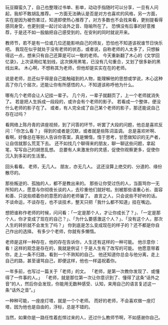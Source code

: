 玩豆瓣蛮久了，自己也整理过书单、影单，动动手指随时可以分享，一旦有人问起，我却不敢胡乱推荐。
一方面无法确认是否是对方也喜欢的风格，另一方面，实在是因为被伤害过，知道即使热心推荐了，对方多数也不会找来看，更别提看得感同身受，也更别提一起讨论话外之音、隐喻所在了。
恐惧没有后事的好意推荐，于是还不如一股脑把自己感受到的，在安利的同时就说开来。

教师节，若不是有一位或几位还能影响自己的师友，恐怕也不知道该祝谁节日快乐吧。
我现在似乎就处于没有老师的状态，或者说，自称老师的人太多了，只想躲得远一点，想来只有自己还算是可以一敬的老师。
今天重新翻了木心的《文学回忆录》，上次读用红笔划线，这次换用黑笔，已没有几句重合，又划了很多新的黑线出来。
木心啊，不想称其为老师，但他却是实实在在的老师。

说是老师，总还似乎得是自己能触碰到的人物，能理解他的思想或学说，木心这种高了你几个层次，还能让你有所感悟的人，不知道该称呼他为什么。

哪有几个老师会让人记挂一辈子。
几个月，一辈子就翻页了，上一个老师就消失了。
若是把人生拆成一段段的，或许会有个老师的影子。
若看成一个整体，便没什么老师的影子在了。
或者，有人完全成了自己某个老师的影子，那还能说自己存在过吗？

看网络上陈丹青的讲座视频，到了问答的环节，听罢了大段的问题，他总是喜欢反问：「你怎么看？」
得到的或者是沉默，或者就是些陈词滥调。
总是喜欢听啊、看啊，好像总在等别人告诉你答案，真是懒惰，惰于思考，甘愿做知识的无产者，让自信就那么荒芜下去。
还不如找几个聊得来的朋友，聊一聊这些问题，拿起笔，写写自己的胡思乱想。
总要有人来激发你的灵感，促使你观察更多，促使你沉入到多彩的生活里。

回头看看。
老师，无几人。
朋友，亦无几人。
这还没算上绝交的、分道的、缘份散尽的。

那些叛逆的、孤独的人，都不是教出来的。
那些让你受过伤的人，当面骂你一无所知的人，愿意与你彻夜长谈的人，去珍重他们就好啦。别被那些语重心长、面容和善、只说些顺着你的意愿的话的老师骗了。
直言之人，只会说些不好听的话。不谈命运，不谈存在，也不谈技术，整天只把「我什么都不知道」挂在嘴边。

想把谁称作老师的时候，问问看：「一定是那个人，才让你成长了？」、「一定是那个人，你才变成了现在的自己？」、「为什么要感激这个人？」、「没有这个人，那次人生的转折就不会发生了吗？」
你到底是怎么变成现在的样子的？还不都是你自己作出的选择。
有多少个老师，你就有多懒惰。

老师是这样一种存在，他的存在告诉你，人生还有这样的一种可能。
他示意你：看！这样的观念是存在的，我就是例证！于是人生有了改写的可能。
他愿意带着你，走上一条不归路，看到一个不熟知的自己。
他还知道你总会与他分离，走上自己的路，甚至谩骂自己，即便这样，他也一样遥祝着你。

一年多前，也写过一篇关于「老师」的文。
「老师，是第一次教你发现了、或懂得了一件事的人。」
「老师，就是那位第一次让你意识到了、懂得了这条“话外之音”的人，然后你会发现，你能用无数种感受、认知，来用自己的语言复述这一条“话外之音”。」

一种种可能，一座座灯塔，就是一个个老师。
而好的老师，不会喜欢做一座灯塔，因为他也是自由的，浮标，总是不错的。

当然，如果你是一路任性着彪悍过来的人，还过什么教师节啊，不如感谢你自己。
